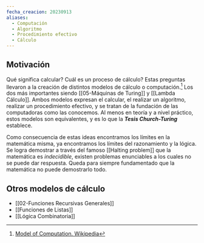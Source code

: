 ```yaml
---
fecha_creacion: 20230913
aliases:
  - Computación
  - Algoritmo
  - Procedimiento efectivo
  - Cálculo
---
```

## Motivación

Qué significa calcular? Cuál es un proceso de cálculo? Estas preguntas llevaron a la creación de distintos modelos de cálculo o computación.[^1] Los dos más importantes siendo [[05-Máquinas de Turing]] y [[Lambda Cálculo]]. Ambos modelos expresan el calcular, el realizar un algoritmo, realizar un procedimiento efectivo, y se tratan de la fundación de las computadoras como las conocemos. Al menos en teoría y a nivel práctico, estos modelos son equivalentes, y es lo que la ***Tesis Church-Turing*** establece. 

Como consecuencia de estas ideas encontramos los límites en la matemática misma, ya encontramos los límites del razonamiento y la lógica. Se logra demostrar a través del famoso [[Halting problem]] que la matemática es *indecidible*, existen problemas enunciables a los cuales no se puede dar respuesta. Queda para siempre fundamentado que la matemática no puede demostrarlo todo.


## Otros modelos de cálculo
 - [[02-Funciones Recursivas Generales]]
 - [[Funciones de Listas]]
 - [[Lógica Combinatoria]]

[^1]: [Model of Computation. Wikipedia](https://en.wikipedia.org/wiki/Model_of_computation)